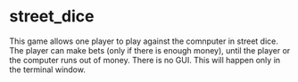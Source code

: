 ﻿# street_dice

This game allows one player to play against the comnputer in street dice. 
The player can make bets (only if there is enough money), until the player or the computer runs out of money.
There is no GUI. This will happen only in the terminal window.

